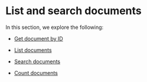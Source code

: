 # List and search documents

In this section, we explore the following:

* [Get document by ID](https://api.aodocs-staging.com/docs/aodocs-staging.altirnao.com/1/c/Guides/30-Manage%20AODocs%20documents/30-List%20and%20search%20documents/30-Get%20document%20by%20ID)

* [List documents](https://api.aodocs-staging.com/docs/aodocs-staging.altirnao.com/1/c/Guides/30-Manage%20AODocs%20documents/30-List%20and%20search%20documents/40-List%20documents)

* [Search documents](https://api.aodocs-staging.com/docs/aodocs-staging.altirnao.com/1/c/Guides/30-Manage%20AODocs%20documents/30-List%20and%20search%20documents/50-Search%20documents)

* [Count documents](/docs/aodocs-staging.altirnao.com/1/c/Guides/30-Manage%20AODocs%20documents/30-List%20and%20search%20documents/45-Count%20documents)



